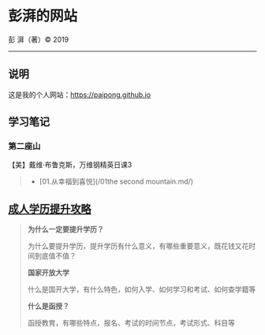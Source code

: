 # 彭湃的网站

彭 湃（著）&copy; 2019

---

## 说明

这是我的个人网站：https://paipong.github.io

## 学习笔记

### 第二座山

【美】戴维·布鲁克斯，万维钢精英日课3

> - [01.从幸福到喜悦](/01the second mountain.md/)



## [成人学历提升攻略](https://paipong.github.io/paipong.github.io-adult-education/#/)
> 
>**为什么一定要提升学历？**
>
> 为什么要提升学历，提升学历有什么意义，有哪些重要意义，既花钱又花时间到底值不值？
>
>**国家开放大学**
>
>什么是国开大学，有什么特色，如何入学、如何学习和考试、如何查学籍等
>
>**什么是函授？**
>
> 函授教育，有哪些特点，报名、考试的时间节点，考试形式、科目等
